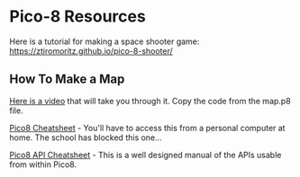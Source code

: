 # Pico-8 Resources

Here is a tutorial for making a space shooter game: https://ztiromoritz.github.io/pico-8-shooter/ 

<h2>How To Make a Map</h2>

[Here is a video](https://drive.google.com/file/d/1S2mC4fOaYFpk1IHz4Vhsi3qXiKagyDdJ/view?usp=sharing) that will take you through it. Copy the code from the map.p8 file.

[Pico8 Cheatsheet](https://www.lexaloffle.com/bbs/?tid=28207) - You'll have to access this from a personal computer at home.  The school has blocked this one...

[Pico8 API Cheatsheet](https://neko250.github.io/pico8-api) - This is a well designed manual of the APIs usable from within Pico8.
